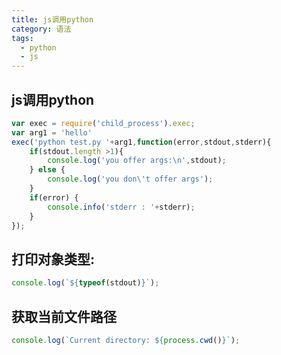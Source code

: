 ```yaml
---
title: js调用python
category: 语法
tags:
  - python
  - js
---
```


js调用python
------

```js
var exec = require('child_process').exec;
var arg1 = 'hello'
exec('python test.py '+arg1,function(error,stdout,stderr){
    if(stdout.length >1){
        console.log('you offer args:\n',stdout);
    } else {
        console.log('you don\'t offer args');
    }
    if(error) {
        console.info('stderr : '+stderr);
    }
});
```

打印对象类型:
----

```js
console.log(`${typeof(stdout)}`);
```

获取当前文件路径
----

```js
console.log(`Current directory: ${process.cwd()}`);
```
